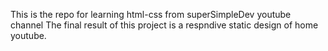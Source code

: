 This is the repo for learning html-css from superSimpleDev youtube channel
The final result of this project is a respndive static design of home youtube.